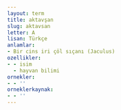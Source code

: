 ```yaml
---
layout: term
title: aktavşan
slug: aktavsan
letter: A
lisan: Türkçe
anlamlar:
- Bir cins iri çöl sıçanı (Jaculus)
ozellikler:
- - isim
  - hayvan bilimi
ornekler:
- - ''
orneklerkaynak:
- - ''
---
```


